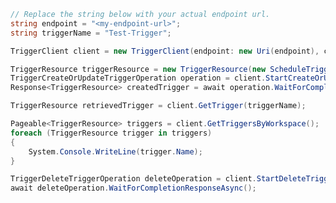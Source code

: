 ```C# Snippet:CreateTriggerClientPrep
// Replace the string below with your actual endpoint url.
string endpoint = "<my-endpoint-url>";
string triggerName = "Test-Trigger";
```

```C# Snippet:CreateTriggerClient
TriggerClient client = new TriggerClient(endpoint: new Uri(endpoint), credential: new DefaultAzureCredential());
```

```C# Snippet:CreateTrigger
TriggerResource triggerResource = new TriggerResource(new ScheduleTrigger(new ScheduleTriggerRecurrence()));
TriggerCreateOrUpdateTriggerOperation operation = client.StartCreateOrUpdateTrigger(triggerName, triggerResource);
Response<TriggerResource> createdTrigger = await operation.WaitForCompletionAsync();
```

```C# Snippet:RetrieveTrigger
TriggerResource retrievedTrigger = client.GetTrigger(triggerName);
```

```C# Snippet:ListTriggers
Pageable<TriggerResource> triggers = client.GetTriggersByWorkspace();
foreach (TriggerResource trigger in triggers)
{
    System.Console.WriteLine(trigger.Name);
}
```

```C# Snippet:DeleteTrigger
TriggerDeleteTriggerOperation deleteOperation = client.StartDeleteTrigger(triggerName);
await deleteOperation.WaitForCompletionResponseAsync();
```